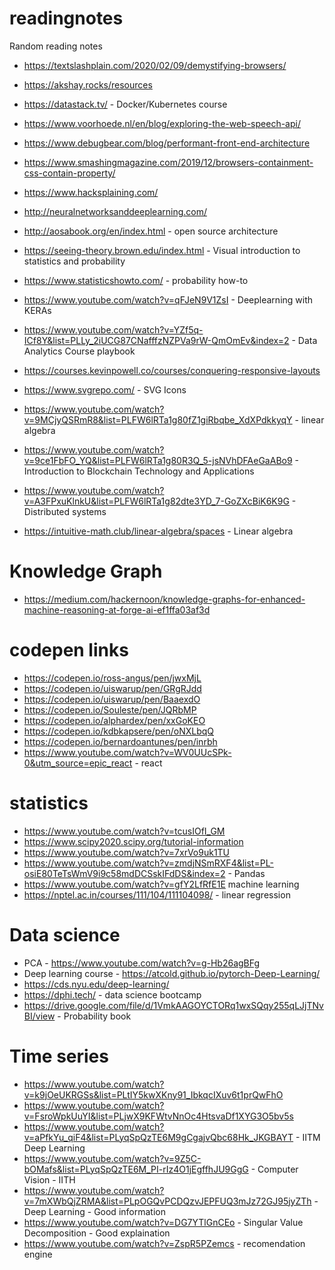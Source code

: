 # readingnotes
Random reading notes


* https://textslashplain.com/2020/02/09/demystifying-browsers/
* https://akshay.rocks/resources 
* https://datastack.tv/ - Docker/Kubernetes course
* https://www.voorhoede.nl/en/blog/exploring-the-web-speech-api/
* https://www.debugbear.com/blog/performant-front-end-architecture
* https://www.smashingmagazine.com/2019/12/browsers-containment-css-contain-property/
* https://www.hacksplaining.com/
* http://neuralnetworksanddeeplearning.com/
* http://aosabook.org/en/index.html - open source architecture 
* https://seeing-theory.brown.edu/index.html - Visual introduction to statistics and probability
* https://www.statisticshowto.com/ - probability how-to

* https://www.youtube.com/watch?v=qFJeN9V1ZsI - Deeplearning with KERAs
* https://www.youtube.com/watch?v=YZf5q-ICf8Y&list=PLLy_2iUCG87CNafffzNZPVa9rW-QmOmEv&index=2 - Data Analytics Course playbook
* https://courses.kevinpowell.co/courses/conquering-responsive-layouts 
* https://www.svgrepo.com/ - SVG Icons
* https://www.youtube.com/watch?v=9MCjyQSRmR8&list=PLFW6lRTa1g80fZ1giRbqbe_XdXPdkkyqY - linear algebra
* https://www.youtube.com/watch?v=9ce1FbFO_YQ&list=PLFW6lRTa1g80R3Q_5-jsNVhDFAeGaABo9 - Introduction to Blockchain Technology and Applications
* https://www.youtube.com/watch?v=A3FPxuKlnkU&list=PLFW6lRTa1g82dte3YD_7-GoZXcBiK6K9G - Distributed systems
* https://intuitive-math.club/linear-algebra/spaces - Linear algebra


# Knowledge Graph

* https://medium.com/hackernoon/knowledge-graphs-for-enhanced-machine-reasoning-at-forge-ai-ef1ffa03af3d

# codepen links 
* https://codepen.io/ross-angus/pen/jwxMjL
* https://codepen.io/uiswarup/pen/GRgRJdd
* https://codepen.io/uiswarup/pen/BaaexdO
* https://codepen.io/Souleste/pen/JQRbMP
* https://codepen.io/alphardex/pen/xxGoKEO
* https://codepen.io/kdbkapsere/pen/oNXLbqQ
* https://codepen.io/bernardoantunes/pen/inrbh
* https://www.youtube.com/watch?v=WV0UUcSPk-0&utm_source=epic_react - react

# statistics 
* https://www.youtube.com/watch?v=tcusIOfI_GM 
* https://www.scipy2020.scipy.org/tutorial-information 
* https://www.youtube.com/watch?v=7xrVo9uk1TU
* https://www.youtube.com/watch?v=zmdjNSmRXF4&list=PL-osiE80TeTsWmV9i9c58mdDCSskIFdDS&index=2 - Pandas
* https://www.youtube.com/watch?v=gfY2LfRfE1E machine learning
* https://nptel.ac.in/courses/111/104/111104098/ - linear regression


# Data science
* PCA - https://www.youtube.com/watch?v=g-Hb26agBFg
* Deep learning course - https://atcold.github.io/pytorch-Deep-Learning/ 
* https://cds.nyu.edu/deep-learning/
* https://dphi.tech/ - data science bootcamp
* https://drive.google.com/file/d/1VmkAAGOYCTORq1wxSQqy255qLJjTNvBI/view - Probability book


# Time series
* https://www.youtube.com/watch?v=k9jOeUKRGSs&list=PLtIY5kwXKny91_IbkqcIXuv6t1prQwFhO 
* https://www.youtube.com/watch?v=FsroWpkUuYI&list=PLjwX9KFWtvNnOc4HtsvaDf1XYG3O5bv5s 
* https://www.youtube.com/watch?v=aPfkYu_qiF4&list=PLyqSpQzTE6M9gCgajvQbc68Hk_JKGBAYT - IITM Deep Learning 
* https://www.youtube.com/watch?v=9Z5C-bOMafs&list=PLyqSpQzTE6M_PI-rIz4O1jEgffhJU9GgG - Computer Vision - IITH 
* https://www.youtube.com/watch?v=7mXWbQjZRMA&list=PLpOGQvPCDQzvJEPFUQ3mJz72GJ95jyZTh - Deep Learning - Good information
* https://www.youtube.com/watch?v=DG7YTlGnCEo - Singular Value Decomposition - Good explaination
* https://www.youtube.com/watch?v=ZspR5PZemcs - recomendation engine 


